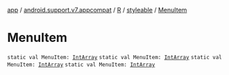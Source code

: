 [app](../../../index.md) / [android.support.v7.appcompat](../../index.md) / [R](../index.md) / [styleable](index.md) / [MenuItem](.)

# MenuItem

`static val MenuItem: `[`IntArray`](https://kotlinlang.org/api/latest/jvm/stdlib/kotlin/-int-array/index.html)
`static val MenuItem: `[`IntArray`](https://kotlinlang.org/api/latest/jvm/stdlib/kotlin/-int-array/index.html)
`static val MenuItem: `[`IntArray`](https://kotlinlang.org/api/latest/jvm/stdlib/kotlin/-int-array/index.html)
`static val MenuItem: `[`IntArray`](https://kotlinlang.org/api/latest/jvm/stdlib/kotlin/-int-array/index.html)